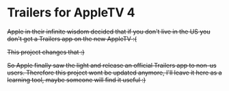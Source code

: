# Trailers for AppleTV 4
<s>Apple in their infinite wisdom decided that if you don't live in the US you don't get a Trailers app on the new AppleTV :(

<s>This project changes that :)

So Apple finally saw the light and release an official Trailers app to non-us users. Therefore this project wont be updated anymore, I'll leave it here as a learning tool, maybe someone will find it useful :)
